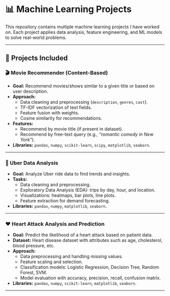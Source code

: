 # 📊 Machine Learning Projects  

This repository contains multiple machine learning projects I have worked on. Each project applies data analysis, feature engineering, and ML models to solve real-world problems.  

---

## 📌 Projects Included  

### 🎬 Movie Recommender (Content-Based)  
- **Goal:** Recommend movies/shows similar to a given title or based on user description.  
- **Approach:**  
  - Data cleaning and preprocessing (`description`, `genres`, `cast`).  
  - TF-IDF vectorization of text fields.  
  - Feature fusion with weights.  
  - Cosine similarity for recommendations.  
- **Features:**  
  - Recommend by movie title (if present in dataset).  
  - Recommend by free-text query (e.g., *“romantic comedy in New York”*).  
- **Libraries:** `pandas`, `numpy`, `scikit-learn`, `scipy`, `matplotlib`, `seaborn`.  

---

### 🚖 Uber Data Analysis  
- **Goal:** Analyze Uber ride data to find trends and insights.  
- **Tasks:**  
  - Data cleaning and preprocessing.  
  - Exploratory Data Analysis (EDA): trips by day, hour, and location.  
  - Visualizations: heatmaps, bar plots, line plots.  
  - Feature extraction for demand forecasting.  
- **Libraries:** `pandas`, `numpy`, `matplotlib`, `seaborn`.  

---

### ❤️ Heart Attack Analysis and Prediction 
- **Goal:** Predict the likelihood of a heart attack based on patient data.  
- **Dataset:** Heart disease dataset with attributes such as age, cholesterol, blood pressure, etc.  
- **Approach:**  
  - Data preprocessing and handling missing values.  
  - Feature scaling and selection.  
  - Classification models: Logistic Regression, Decision Tree, Random Forest, SVM.  
  - Model evaluation with accuracy, precision, recall, confusion matrix.  
- **Libraries:** `pandas`, `numpy`, `scikit-learn`, `matplotlib`, `seaborn`.  

---

